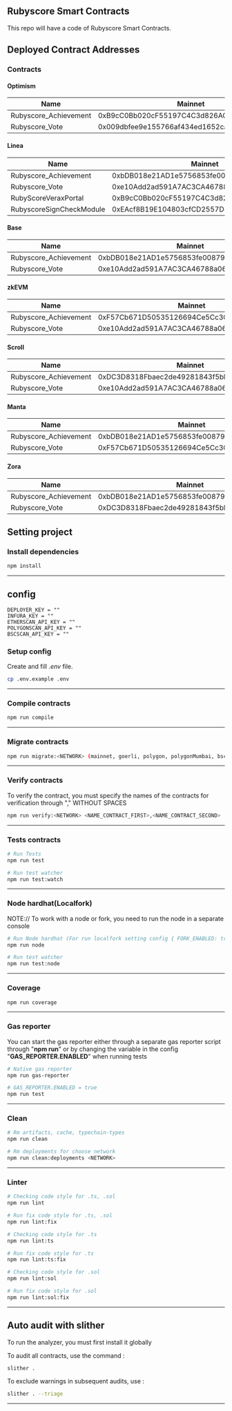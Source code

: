 ## Rubyscore Smart Contracts

This repo will have a code of Rubyscore Smart Contracts.

## Deployed Contract Addresses

### Contracts

#### Optimism

| Name | Mainnet  | Testnet                                               |
| ---- |----------|-------------------------------------------------------|
| Rubyscore_Achievement | 0xB9cC0Bb020cF55197C4C3d826AC87CAdba51f272 | 0xc35C6497D6eDEf0D288236Ca5aDf63299e3AAD3b   |
| Rubyscore_Vote | 0x009dbfee9e155766af434ed1652ca3769b05e76f | 0x81C55bbA5d5D05a0C02f4B561B560194f34a6D07                        |

#### Linea

| Name | Mainnet  | Testnet                                    |
| ---- |----------|--------------------------------------------|
| Rubyscore_Achievement | 0xbDB018e21AD1e5756853fe008793a474d329991b | 0x2A1000293467a221F5d4cA98F4b7912c4c9c22b3 |
| Rubyscore_Vote | 0xe10Add2ad591A7AC3CA46788a06290De017b9fB4 |                                            |
|RubyScoreVeraxPortal|0xB9cC0Bb020cF55197C4C3d826AC87CAdba51f272|                                            |
|RubyscoreSignCheckModule|0xEAcf8B19E104803cfCD2557D893D6a407E4994F0|                                            |

#### Base

| Name | Mainnet  | Testnet                                               |
| ---- |----------|-------------------------------------------------------|
| Rubyscore_Achievement | 0xbDB018e21AD1e5756853fe008793a474d329991b | 0x0A1B739ea1230dB33B7F6dce9f77Fcc0901a49f0   |
| Rubyscore_Vote | 0xe10Add2ad591A7AC3CA46788a06290De017b9fB4 |                         |

#### zkEVM

| Name | Mainnet  | Testnet                                               |
| ---- |----------|-------------------------------------------------------|
| Rubyscore_Achievement | 0xF57Cb671D50535126694Ce5Cc3CeBe3F32794896 | 0x2A1000293467a221F5d4cA98F4b7912c4c9c22b4   |
| Rubyscore_Vote | 0xe10Add2ad591A7AC3CA46788a06290De017b9fB4 |                         |

#### Scroll

| Name | Mainnet  | Testnet                                               |
| ---- |----------|-------------------------------------------------------|
| Rubyscore_Achievement | 0xDC3D8318Fbaec2de49281843f5bba22e78338146 | 0x81C55bbA5d5D05a0C02f4B561B560194f34a6D07   |
| Rubyscore_Vote | 0xe10Add2ad591A7AC3CA46788a06290De017b9fB4 |                         |

#### Manta

| Name | Mainnet  | Testnet                                               |
| ---- |----------|-------------------------------------------------------|
| Rubyscore_Achievement | 0xbDB018e21AD1e5756853fe008793a474d329991b |    |
| Rubyscore_Vote | 0xF57Cb671D50535126694Ce5Cc3CeBe3F32794896 |                         |

#### Zora

| Name | Mainnet  | Testnet                                               |
| ---- |----------|-------------------------------------------------------|
| Rubyscore_Achievement | 0xbDB018e21AD1e5756853fe008793a474d329991b | 0x2A1000293467a221F5d4cA98F4b7912c4c9c22b4   |
| Rubyscore_Vote | 0xDC3D8318Fbaec2de49281843f5bba22e78338146 |                         |

## Setting project

### Install dependencies

```sh
npm install
```

---

## config

```
DEPLOYER_KEY = ""
INFURA_KEY = ""
ETHERSCAN_API_KEY = ""
POLYGONSCAN_API_KEY = ""
BSCSCAN_API_KEY = ""
```

### Setup config

Create and fill _.env_ file.

```sh
cp .env.example .env
```

---

### Compile contracts

```sh
npm run compile
```

---

### Migrate contracts

```sh
npm run migrate:<NETWORK> (mainnet, goerli, polygon, polygonMumbai, bsc, bscTestnet)
```

---

### Verify contracts

To verify the contract, you must specify the names of the contracts for verification through "," WITHOUT SPACES

```sh
npm run verify:<NETWORK> <NAME_CONTRACT_FIRST>,<NAME_CONTRACT_SECOND>
```

---

### Tests contracts

```sh
# Run Tests
npm run test

# Run test watcher
npm run test:watch
```

---

### Node hardhat(Localfork)

NOTE:// To work with a node or fork, you need to run the node in a separate console

```sh
# Run Node hardhat (For run localfork setting config { FORK_ENABLED: true, FORK_PROVIDER_URI: "https://...."})
npm run node

# Run test watcher
npm run test:node
```

---

### Coverage

```sh
npm run coverage
```

---

### Gas reporter

You can start the gas reporter either through a separate gas reporter script through "**npm run**" or by changing the variable in the config "**GAS_REPORTER.ENABLED**" when running tests

```sh
# Native gas reporter
npm run gas-reporter

# GAS_REPORTER.ENABLED = true
npm run test
```

---

### Clean

```sh
# Rm artifacts, cache, typechain-types
npm run clean

# Rm deployments for choose network
npm run clean:deployments <NETWORK>
```

---

### Linter

```sh
# Checking code style for .ts, .sol
npm run lint

# Run fix code style for .ts, .sol
npm run lint:fix

# Checking code style for .ts
npm run lint:ts

# Run fix code style for .ts
npm run lint:ts:fix

# Checking code style for .sol
npm run lint:sol

# Run fix code style for .sol
npm run lint:sol:fix
```

---

## Auto audit with slither

To run the analyzer, you must first install it globally

To audit all contracts, use the command :

```sh
slither .
```

To exclude warnings in subsequent audits, use :

```sh
slither . --triage
```

---

